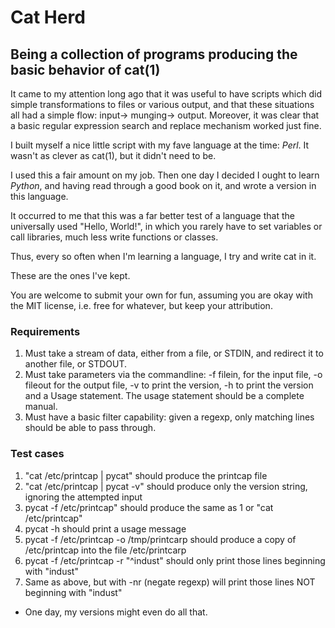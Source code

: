 # Cat Herd
## Being a collection of programs producing the basic behavior of cat(1)

It came to my attention long ago that it was useful to have scripts which did simple transformations to files or various output,
and that these situations all had a simple flow: input-> munging-> output. Moreover, it was clear that a basic regular expression search and replace mechanism worked just fine.

I built myself a nice little script with my fave language at the time: *Perl*. It wasn't as clever as cat(1), but it didn't need to be.

I used this a fair amount on my job. Then one day I decided I ought to learn *Python*, and having read through a good book on it, and wrote a version in this language.

It occurred to me that this was a far better test of a language that the universally used "Hello, World!", in which you rarely have to set variables or call libraries, much less write functions or classes.

Thus, every so often when I'm learning a language, I try and write cat in it.

These are the ones I've kept.

You are welcome to submit your own for fun, assuming you are okay with the MIT license, i.e. free for whatever, but keep your attribution.

### Requirements

1. Must take a stream of data, either from a file, or STDIN, and redirect it to another file, or STDOUT.
2. Must take parameters via the commandline:
  -f filein, for the input file,
  -o fileout for the output file,
  -v to print the version,
  -h to print the version and a Usage statement.
  The usage statement should be a complete manual.
3. Must have a basic filter capability: given a regexp, only matching lines should be able to pass through.

### Test cases
1. "cat /etc/printcap | pycat" should produce the printcap file
2. "cat /etc/printcap | pycat -v" should produce only the version string, ignoring the attempted input
3. pycat -f /etc/printcap" should produce the same as 1 or "cat /etc/printcap"
4. pycat -h should print a usage message
5. pycat -f /etc/printcap -o /tmp/printcarp should produce a copy of /etc/printcap into the file /etc/printcarp
6. pycat -f /etc/printcap -r "^indust" should only print those lines beginning with "indust"
7. Same as above, but with -nr (negate regexp) will print those lines NOT beginning with "indust"


* One day, my versions might even do all that.
